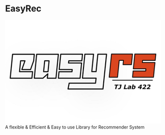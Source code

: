 # EasyRec
![image](https://github.com/0215Arthur/EasyRec/blob/master/Documents/logo.jpg)
 A flexible & Efficient & Easy to use Library for Recommender System

